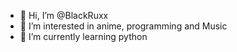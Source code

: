 - 👋 Hi, I’m @BlackRuxx 
- 👀 I’m interested in anime, programming and Music
- 🌱 I’m currently learning python


<!---
BlackRuxx/BlackRuxx is a ✨ special ✨ repository because its `README.md` (this file) appears on your GitHub profile.
You can click the Preview link to take a look at your changes.
--->
